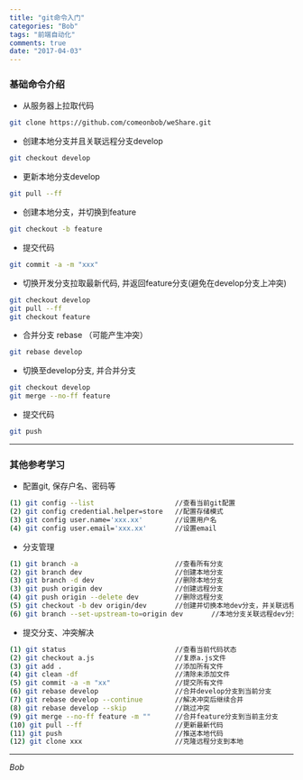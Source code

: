 ```yaml
---
title: "git命令入门"
categories: "Bob"
tags: "前端自动化"
comments: true
date: "2017-04-03"
---
```

### 基础命令介绍

- 从服务器上拉取代码
``` bash
git clone https://github.com/comeonbob/weShare.git
```

- 创建本地分支并且关联远程分支develop
``` bash
git checkout develop
```
- 更新本地分支develop
``` bash
git pull --ff
```

- 创建本地分支，并切换到feature
``` bash
git checkout -b feature
```
- 提交代码
``` bash
git commit -a -m "xxx"
```

- 切换开发分支拉取最新代码, 并返回feature分支(避免在develop分支上冲突)
``` bash
git checkout develop
git pull --ff
git checkout feature
```

- 合并分支 rebase （可能产生冲突）
``` bash
git rebase develop
```

- 切换至develop分支, 并合并分支
``` bash
git checkout develop
git merge --no-ff feature
```

- 提交代码
``` bash
git push
```
---
### 其他参考学习

- 配置git, 保存户名、密码等
``` bash
(1) git config --list                    //查看当前git配置
(2) git config credential.helper=store   //配置存储模式
(3) git config user.name='xxx.xx'        //设置用户名
(4) git config user.email='xxx.xx'       //设置email
```

- 分支管理
``` bash
(1) git branch -a                        //查看所有分支
(2) git branch dev                       //创建本地分支
(3) git branch -d dev                    //删除本地分支
(3) git push origin dev                  //创建远程分支
(4) git push origin --delete dev         //删除远程分支
(5) git checkout -b dev origin/dev       //创建并切换本地dev分支，并关联远程dev分支
(6) git branch --set-upstream-to=origin dev       //本地分支关联远程dev分支
```


- 提交分支、冲突解决
``` bash
(1) git status                           //查看当前代码状态
(2) git checkout a.js                    //复原a.js文件
(3) git add .                            //添加所有文件
(4) git clean -df                        //清除未添加文件
(5) git commit -a -m "xx"                //提交所有文件
(6) git rebase develop                   //合并develop分支到当前分支
(7) git rebase develop --continue        //解决冲突后继续合并
(8) git rebase develop --skip            //跳过冲突
(9) git merge --no-ff feature -m ""      //合并feature分支到当前主分支
(10) git pull --ff                       //更新最新代码
(11) git push                            //推送本地代码
(12) git clone xxx                       //克隆远程分支到本地
```
---

*Bob*



